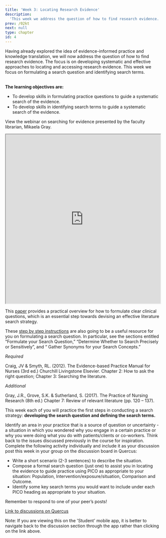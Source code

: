 ```yaml
---
title: 'Week 3: Locating Research Evidence'
description:
  'This week we address the question of how to find research evidence. The focus is on developing systematic and effective approaches to locating and accessing research evidence.'
prev: /02kt
next: null
type: chapter
id: 4
---
```


<exercise id="1" title="Introduction">
Having already explored the idea of evidence-informed practice and knowledge translation, we will now address the question of how to find research evidence. The focus is on developing systematic and effective approaches to locating and accessing research evidence.  This week we focus on formulating a search question and identifying search terms. 
<br><br>

**The learning objectives are:**
- To develop skills in formulating practice questions to guide a systematic search of the evidence.
-  To develop skills in identifying search terms to guide a systematic search of the evidence.

</exercise>

<exercise id="2" title="Webinar">

View the webinar on searching for evidence presented by the faculty librarian, Mikaela Gray.

<iframe src="https://ca-lti.bbcollab.com/recording/46b1bc3f2e704233bc01a7ebfa17f4e2" width="100%" height="550px" allowfullscreen></iframe> 

</exercise>

<exercise id="3" title="Formulating clinical questions">

This <a href="https://www-jstor-org.myaccess.library.utoronto.ca/stable/25734323?pq-origsite=summon&seq=1#metadata_info_tab_contents">paper</a> provides a practical overview for how to formulate clear clinical questions, which is an essential step towards devising an effective literature search strategy. 

</exercise>

<exercise id="4" title="Steps for searching the literature">

These [step by step instructions](https://guides.library.utoronto.ca/comprehensivesearching) are also going to be a useful resource for you on formulating a search question. In particular, see the sections entitled “Formulate your Search Question,” “Determine Whether to Search Precisely or Sensitively”, and “ Gather Synonyms for your Search Concepts.”

</exercise>


<exercise id="5" title="Readings">

*Required*

Craig, JV & Smyth, RL. (2012). The Evidence-based Practice Manual for Nurses (3rd ed.) Churchill Livingstone Elsevier. Chapter 2: How to ask the right question; Chapter 3: Searching the literature.


*Additional*

Gray, J.R., Grove, S.K. & Sutherland, S.  (2017). The Practice of Nursing Research (8th ed.) Chapter 7: Review of relevant literature (pp. 120 – 137).

</exercise>



<exercise id="6" title="Discussion board">

This week each of you will practice the first steps in conducting a search strategy: **developing the search question and defining the search terms.**

Identify an area in your practice that is a source of question or uncertainty -  a situation in which you wondered why you engage in a certain practice or why you were doing what you do with patients/clients or co-workers. Think back to the issues discussed previously in the course for inspiration. Complete the following activity individually and include it as your discussion post this week in your group on the discussion board in Quercus: 

- Write a short scenario (2-3 sentences) to describe the situation.
- Compose a formal search question (just one) to assist you in locating the evidence to guide practice using PICO as appropriate to your situation: Population, Intervention/exposure/situation, Comparison and Outcome.
- Identify some key search terms you would want to include under each PICO heading as appropriate to your situation.

 Remember to respond to one of your peer’s posts!

<a target="_parent" href="https://q.utoronto.ca/courses/113018/discussion_topics/344125">Link to discussions on Quercus</a>

<qu>Note: If you are viewing this on the 'Student' mobile app, it is better to navigate back to the discussion section through the app rather than clicking on the link above.</qu>

</exercise>


